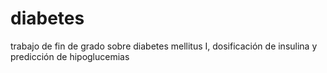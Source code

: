 # diabetes
trabajo de fin de grado sobre diabetes mellitus I, dosificación de insulina y predicción de hipoglucemias
